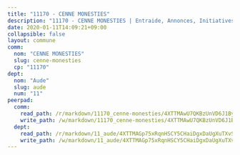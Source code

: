 ```yaml
---
title: "11170 - CENNE MONESTIES"
description: "11170 - CENNE MONESTIES | Entraide, Annonces, Initiatives"
date: 2020-01-11T14:09:21+09:00
collapsible: false
layout: commune
comm:
  nom: "CENNE MONESTIES"
  slug: cenne-monesties
  cp: "11170"
dept:
  nom: "Aude"
  slug: aude
  num: "11"
peerpad:
  comm:
    read_path: /r/markdown/11170_cenne-monesties/4XTTMAwU7QKBzUnVD6J1BycXtwNjrW4L5Js7fJjEhqXrRXuNn
    write_path: /w/markdown/11170_cenne-monesties/4XTTMAwU7QKBzUnVD6J1BycXtwNjrW4L5Js7fJjEhqXrRXuNn-K3TgURZ9FtEjttaCDvFKCU3mjHfDZeih4AuVmW3hN6VDmFbWT1Zb5GtvnSicygAG2gNPibyvf4jyT2ZHwMzekh8ktvDtgrJEqDyy8odCuDG3BLnjNciWjDBipZ7GuzeybvaEWucS
  dept:
    read_path: /r/markdown/11_aude/4XTTMAGp75xRqnHSCY5CHaiDgxDaUgXuTXvSZDHnY1JdjJiUk
    write_path: /w/markdown/11_aude/4XTTMAGp75xRqnHSCY5CHaiDgxDaUgXuTXvSZDHnY1JdjJiUk-K3TgUenjCPDfs1W21bst2JvrPDW324QBfMvPid11puzXxXGQEeNw9p4QtfnUhSn4LYSwR6UDBQmdr3wFq2CDRGqNz2QynSm58zgCpz2PKP6Y24UTpxW22MudfeZ339ZPKnHm6XTr
---
```



